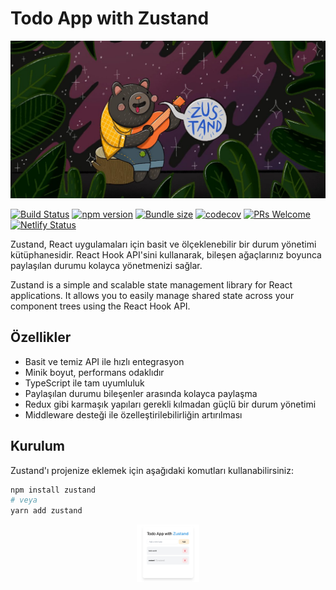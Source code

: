 # Todo App with Zustand

<p align="center">
  <img src="bear.jpg" />
</p>


[![Build Status](https://travis-ci.org/pmndrs/zustand.svg?branch=master)](https://travis-ci.org/pmndrs/zustand)
[![npm version](https://badge.fury.io/js/zustand.svg)](https://www.npmjs.com/package/zustand)
[![Bundle size](https://badgen.net/bundlephobia/minzip/zustand)](https://bundlephobia.com/result?p=zustand)
[![codecov](https://codecov.io/gh/pmndrs/zustand/branch/master/graph/badge.svg)](https://codecov.io/gh/pmndrs/zustand)
[![PRs Welcome](https://img.shields.io/badge/PRs-welcome-brightgreen.svg)](https://github.com/pmndrs/zustand/pulls)
[![Netlify Status](https://api.netlify.com/api/v1/badges/98b9783d-4301-404e-90b6-9489f047bf2d/deploy-status)](https://app.netlify.com/sites/zustand/deploys)

Zustand, React uygulamaları için basit ve ölçeklenebilir bir durum yönetimi kütüphanesidir. React Hook API'sini kullanarak, bileşen ağaçlarınız boyunca paylaşılan durumu kolayca yönetmenizi sağlar.

Zustand is a simple and scalable state management library for React applications. It allows you to easily manage shared state across your component trees using the React Hook API.

## Özellikler

- Basit ve temiz API ile hızlı entegrasyon
- Minik boyut, performans odaklıdır
- TypeScript ile tam uyumluluk
- Paylaşılan durumu bileşenler arasında kolayca paylaşma
- Redux gibi karmaşık yapıları gerekli kılmadan güçlü bir durum yönetimi
- Middleware desteği ile özelleştirilebilirliğin artırılması

## Kurulum

Zustand'ı projenize eklemek için aşağıdaki komutları kullanabilirsiniz:

```bash
npm install zustand
# veya
yarn add zustand
```
<p align="center">
  <img width="100" src="app.png" />
</p>


